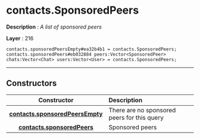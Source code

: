 # contacts.SponsoredPeers

**Description** : *A list of sponsored peers*

**Layer** : 216

```tl
contacts.sponsoredPeersEmpty#ea32b4b1 = contacts.SponsoredPeers;
contacts.sponsoredPeers#eb032884 peers:Vector<SponsoredPeer> chats:Vector<Chat> users:Vector<User> = contacts.SponsoredPeers;
```

---

## Constructors

| Constructor | Description |
| :---: | :--- |
| [**contacts.sponsoredPeersEmpty**](constructor/contacts.sponsoredPeersEmpty) | There are no sponsored peers for this query |
| [**contacts.sponsoredPeers**](constructor/contacts.sponsoredPeers) | Sponsored peers |